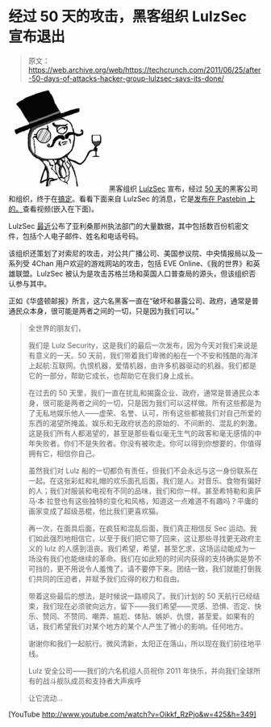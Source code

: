 # 经过 50 天的攻击，黑客组织 LulzSec 宣布退出 

> 原文：<https://web.archive.org/web/https://techcrunch.com/2011/06/25/after-50-days-of-attacks-hacker-group-lulzsec-says-its-done/>

![](img/d8b461d2b3ba64e495cc88591372e8f9.png)黑客组织 [LulzSec](https://web.archive.org/web/20230205031649/http://lulzsecurity.com/) 宣布，经过 [50 天](https://web.archive.org/web/20230205031649/https://techcrunch.com/2011/06/18/4-the-lulz/)的黑客公司和组织，终于在[搞定](https://web.archive.org/web/20230205031649/http://twitter.com/#!/LulzSec/status/84758628325801984)。看看下面来自 LulzSec 的消息，它是[发布在 Pastebin 上的。](https://web.archive.org/web/20230205031649/http://pastebin.com/1znEGmHa)查看视频(嵌入在下面)。

LulzSec [最近](https://web.archive.org/web/20230205031649/https://techcrunch.com/2011/06/23/lulzsec-releases-arizona-law-enforcement-data-in-retaliation-for-immigration-law/)公布了亚利桑那州执法部门的大量数据，其中包括数百份机密文件，包括个人电子邮件、姓名和电话号码。

该组织还策划了对索尼的攻击，对公共广播公司、美国参议院、中央情报局以及一系列受 4Chan 用户欢迎的游戏网站的攻击，包括 EVE Online、《我的世界》和英雄联盟。LulzSec 被认为是攻击苏格兰场和英国人口普查局的源头，但该组织否认参与其中。

正如《华盛顿邮报》所言，这六名黑客一直在“破坏和暴露公司、政府，通常是普通民众本身，很可能是两者之间的一切，只是因为我们可以。”

> 全世界的朋友们，
> 
> 我们是 Lulz Security，这是我们的最后一次发布，因为今天对我们来说是有意义的一天。50 天前，我们带着我们卑微的船在一个不安和残酷的海洋上起航:互联网。仇恨机器，爱情机器，由许多机器驱动的机器。我们都是它的一部分，帮助它成长，也帮助它在我们身上成长。
> 
> 在过去的 50 天里，我们一直在扰乱和揭露企业、政府，通常是普通民众本身，很可能是两者之间的一切，只是因为我们可以这样做。所有这些都是为了无私地娱乐他人——虚荣、名誉、认可，所有这些都被我们对自己所爱的东西的渴望所掩盖。娱乐和无政府状态的原始的、不间断的、混乱的刺激。这是我们所有人都渴望的，甚至是那些看似毫无生气的政客和毫无感情的中年失败者。你们不是失败者。你没有被吹走。你可以得到你想要的，你值得拥有它，相信你自己。
> 
> 虽然我们对 Lulz 船的一切都负有责任，但我们不会永远与这一身份联系在一起。在这张彩虹和礼帽的欢乐面孔后面，我们是人。对音乐、食物有偏好的人；我们对服装和电视有不同的品味，我们和你一样。甚至希特勒和奥萨马·本·拉登也有这些独特的变化和风格，知道这一点难道不有趣吗？平庸的画家变成了超级恶棍，他比我们更喜欢猫。
> 
> 再一次，在面具后面，在疯狂和混乱后面，我们真正相信反 Sec 运动。我们如此强烈地相信它，以至于我们把它带了回来，这让那些寻找更无政府主义的 lulz 的人感到沮丧。我们希望，希望，甚至乞求，这场运动能成为一场没有我们也能继续的革命。我们在如此短的时间内获得的支持确实是势不可挡的，更不用说令人羞愧了。请不要停下来。团结一致，我们就能打倒我们共同的压迫者，并赋予我们应得的权力和自由。
> 
> 带着这些最后的想法，是时候说一路顺风了。我们计划的 50 天航行已经结束，我们现在必须驶向远方，留下——我们希望——灵感、恐惧、否定、快乐、赞同、不赞同、嘲弄、尴尬、体贴、嫉妒、仇恨，甚至爱。如果有的话，我们希望我们对某个地方的某个人产生了微小的影响。任何地方。
> 
> 谢谢你和我们一起航行。微风清新，太阳正在落山，所以现在我们前往地平线。
> 
> Lulz 安全公司——我们的六名机组人员祝你 2011 年快乐，并向我们全球所有的战斗舰队成员和支持者大声疾呼
> 
> 让它流动…

[YouTube http://www.youtube.com/watch?v=Oikkf_RzPjo&w=425&h=349]